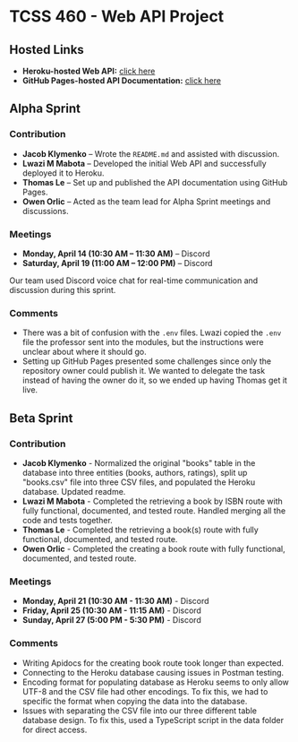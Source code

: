 # TCSS 460 - Web API Project

## Hosted Links

- **Heroku-hosted Web API:** [click here](https://group2-tcss460-web-api-322094da8ec1.herokuapp.com/)
- **GitHub Pages-hosted API Documentation:** [click here](https://lwazi71.github.io/Web_API_Phase2_TCSS460/)


## Alpha Sprint

### Contribution

- **Jacob Klymenko** – Wrote the `README.md` and assisted with discussion.
- **Lwazi M Mabota** – Developed the initial Web API and successfully deployed it to Heroku.
- **Thomas Le** – Set up and published the API documentation using GitHub Pages.
- **Owen Orlic** – Acted as the team lead for Alpha Sprint meetings and discussions.

### Meetings

- **Monday, April 14 (10:30 AM – 11:30 AM)** – Discord  
- **Saturday, April 19 (11:00 AM – 12:00 PM)** – Discord  

Our team used Discord voice chat for real-time communication and discussion during this sprint.

### Comments

- There was a bit of confusion with the `.env` files. Lwazi copied the `.env` file the professor sent into the modules, but the instructions were unclear about where it should go.
- Setting up GitHub Pages presented some challenges since only the repository owner could publish it. We wanted to delegate the task instead of having the owner do it, so we ended up having Thomas get it live.

## Beta Sprint

### Contribution

- **Jacob Klymenko** - Normalized the original "books" table in the database into three entities (books, authors, ratings), split up "books.csv" file into three CSV files, and populated the Heroku database. Updated readme.
- **Lwazi M Mabota** - Completed the retrieving a book by ISBN route with fully functional, documented, and tested route. Handled merging all the code and tests together.
- **Thomas Le** - Completed the retrieving a book(s) route with fully functional, documented, and tested route. 
- **Owen Orlic** - Completed the creating a book route with fully functional, documented, and tested route. 

### Meetings

- **Monday, April 21 (10:30 AM - 11:30 AM)** - Discord
- **Friday, April 25 (10:30 AM - 11:15 AM)** - Discord
- **Sunday, April 27 (5:00 PM - 5:30 PM)** - Discord

### Comments

- Writing Apidocs for the creating book route took longer than expected.
- Connecting to the Heroku database causing issues in Postman testing.
- Encoding format for populating database as Heroku seems to only allow UTF-8 and the CSV file had other encodings. To fix this, we had to specific the format when copying the data into the database.
- Issues with separating the CSV file into our three different table database design. To fix this, used a TypeScript script in the data folder for direct access.